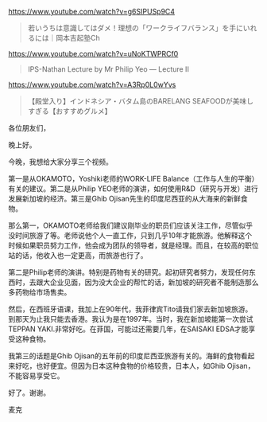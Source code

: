 https://www.youtube.com/watch?v=g6SIPUSp9C4

> 若いうちは意識してはダメ！理想の「ワークライフバランス」を手にいれるには｜岡本吉起塾Ch 

https://www.youtube.com/watch?v=uNoKTWPRCf0

> IPS-Nathan Lecture by Mr Philip Yeo — Lecture II

https://www.youtube.com/watch?v=A3Rp0L0wYvs

> 【殿堂入り】インドネシア・バタム島のBARELANG SEAFOODが美味しすぎる【おすすめグルメ】 

各位朋友们，

晚上好。

今晚，我想给大家分享三个视频。

第一是从OKAMOTO，Yoshiki老师的WORK-LIFE Balance（工作与人生的平衡）有关的建议。第二是从Philip YEO老师的演讲，如何使用R&D（研究与开发）进行发展新加坡的经济。第三是Ghib Ojisan先生的印度尼西亚的从大海来的新鲜食物。

那么第一，OKAMOTO老师给我们建议刚毕业的职员们应该关注工作，尽管似乎没时间旅游了等。老师说他个人一直工作，只到几乎10年才能旅游。他解释这个时候如果职员努力工作，他会成为团队的领导者，就是经理。而且，在较高的职位站的话，他收入也一定更高，而旅游也行了。

第二是Philip老师的演讲。特别是药物有关的研究。起初研究者努力，发现任何东西时，去跟大企业见面，因为没大企业的帮忙的话，新加坡的研究者不能制造那么多药物给市场售卖。

然后，在西班牙语课，我加上在90年代，我菲律宾Tito请我们家去新加坡旅游。到那天为止我只能去香港。我认为是在1997年。当时，我在新加坡能第一次尝试TEPPAN YAKI.非常好吃。在菲国，可能过还需要几年，在SAISAKI EDSA才能享受这种食物。

我第三的话题是Ghib Ojisan的五年前的印度尼西亚旅游有关的。海鲜的食物看起来好吃，也好便宜。但因为日本这种食物的价格较贵，日本人，如Ghib Ojisan，不能容易享受它。

好了。谢谢。

麦克
